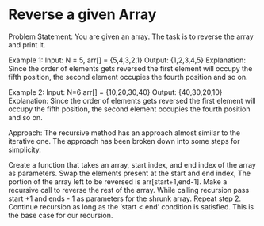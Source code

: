 # Reverse a given Array

Problem Statement: You are given an array. The task is to reverse the array and print it. 

Example 1:
Input: N = 5, arr[] = {5,4,3,2,1}
Output: {1,2,3,4,5}
Explanation: Since the order of elements gets reversed the first element will occupy the fifth position, the second element occupies the fourth position and so on.

Example 2:
Input: N=6 arr[] = {10,20,30,40}
Output: {40,30,20,10}
Explanation: Since the order of elements gets reversed the first element will occupy the fifth position, the second element occupies the fourth position and so on.


Approach: The recursive method has an approach almost similar to the iterative one. The approach has been broken down into some steps for simplicity.

Create a function that takes an array, start index, and end index of the array as parameters.
Swap the elements present  at the start and end index, 
The portion of the array left to be reversed is arr[start+1,end-1]. Make a recursive call to reverse the rest of the array. While calling recursion pass start +1  and ends - 1 as parameters for the shrunk array. Repeat step 2.
Continue recursion as long as the ‘start < end’ condition is satisfied. This is the base case for our recursion.